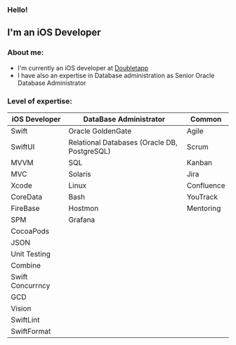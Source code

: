 ### Hello! 
I'm an iOS Developer 
---

### About me:
+ I'm currently an iOS developer at [Doubletapp](https://doubletapp.ai/en)
+ I have also an expertise in Database administration as Senior Oracle Database Administrator 

### Level of expertise:
| iOS Developer | DataBase Administrator | Common |
| --- | --- | --- |
| Swift |  Oracle GoldenGate | Agile |
| SwiftUI | Relational Databases (Oracle DB, PostgreSQL)  | Scrum |
| MVVM  | SQL | Kanban |
| MVC | Solaris | Jira | 
| Xcode | Linux | Confluence |
| CoreData | Bash | YouTrack |
| FireBase | Hostmon | Mentoring |
| SPM | Grafana | |
| CocoaPods |  | |
| JSON |  | |
| Unit Testing |  | |
| Combine | | |
| Swift Concurrncy | | |
| GCD | | |
| Vision | | | 
| SwiftLint | | |
| SwiftFormat | | |
